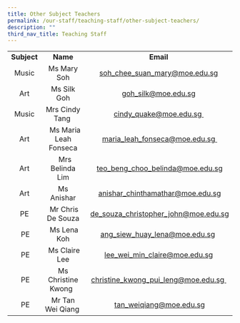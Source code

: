 ```yaml
---
title: Other Subject Teachers
permalink: /our-staff/teaching-staff/other-subject-teachers/
description: ""
third_nav_title: Teaching Staff
---
```

<table>
<tbody>
<tr>
<td style="text-align: center;"><b>Subject</b>
</td>
<td style="text-align: center;"><b>Name</b>
</td>
<td style="text-align: center;"><b>Email</b>
</td>
</tr>
<tr>
<td style="text-align: center;">Music<br>
</td>
<td style="text-align: center;">Ms Mary Soh<br>
</td>
<td style="text-align: center;"><a href="mailto:soh_chee_suan_mary@moe.edu.sg" target="">soh_chee_suan_mary@moe.edu.sg</a><br>
</td>
</tr>
<tr>
<td style="text-align: center;">Art</td>
<td style="text-align: center;">Ms Silk Goh</td>
<td style="text-align: center;"><a href="mailto:goh_silk@moe.edu.sg" target="">goh_silk@moe.edu.sg</a></td>
</tr>
<tr>
<td style="text-align: center;">Music</td>
<td style="text-align: center;">Mrs Cindy Tang&nbsp;
</td>
<td style="text-align: center;"><a href="mailto:cindy_quake@moe.edu.sg" target="">cindy_quake@moe.edu.sg&nbsp;</a>
</td>
</tr><tr><td style="text-align: center;">Art</td><td style="text-align: center;">&nbsp;&nbsp;Ms Maria Leah Fonseca</td><td style="text-align: center;">&nbsp;<a href="mailto:maria_leah_fonseca@moe.edu.sg" target="">maria_leah_fonseca@moe.edu.sg&nbsp;</a></td></tr>
<tr>
<td style="text-align: center;">Art
</td>
<td style="text-align: center;">&nbsp;&nbsp;Mrs Belinda Lim
</td>
<td style="text-align: center;">&nbsp;<a href="mailto:teo_beng_choo_belinda@moe.edu.sg" target="">teo_beng_choo_belinda@moe.edu.sg</a>
</td>
</tr>
	
<tr>
<td style="text-align: center;">Art
</td>
<td style="text-align: center;">Ms Anishar  
</td>
<td style="text-align: center;">&nbsp;<a href="mailto:anishar_chinthamathar@moe.edu.sg" target="">anishar_chinthamathar@moe.edu.sg</a>
</td>
</tr>
	
<tr>
<td style="text-align: center;">&nbsp;PE&nbsp;
</td>
<td style="text-align: center;">&nbsp;Mr Chris De Souza
</td>
<td style="text-align: center;">&nbsp;<a href="mailto:de_souza_christopher_john@moe.edu.sg" target="">de_souza_christopher_john@moe.edu.sg</a>
</td>
</tr>

<tr>
<td style="text-align: center;">&nbsp;PE
</td>
<td style="text-align: center;">&nbsp;Ms Lena Koh
</td>
<td style="text-align: center;"><a href="mailto:ang_siew_huay_lena@moe.edu.sg" target="">ang_siew_huay_lena@moe.edu.sg</a>&nbsp;
</td>
</tr>
<tr>
<td style="text-align: center;">&nbsp;PE
</td>
<td style="text-align: center;">&nbsp;Ms Claire Lee</td>
<td style="text-align: center;"><a href="mailto:lee_wei_min_claire@moe.edu.sg" target="">lee_wei_min_claire@moe.edu.sg</a></td>
</tr><tr><td style="text-align: center;">&nbsp;PE</td><td style="text-align: center;">Ms Christine Kwong&nbsp;&nbsp;</td><td style="text-align: center;"><a href="mailto:christine_kwong_pui_leng@moe.edu.sg" target="">christine_kwong_pui_leng@moe.edu.sg&nbsp;</a></td></tr><tr><td style="text-align: center;">&nbsp;PE</td><td style="text-align: center;">Mr Tan Wei Qiang&nbsp;</td><td style="text-align: center;">&nbsp;<a href="mailto:tan_weiqiang@moe.edu.sg" target="">tan_weiqiang@moe.edu.sg</a></td></tr>
</tbody>
</table>
